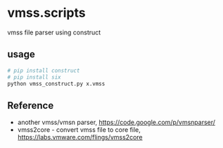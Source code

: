 # vmss.scripts
vmss file parser using construct

## usage
```sh
# pip install construct
# pip install six
python vmss_construct.py x.vmss
```

## Reference
* another vmss/vmsn parser, https://code.google.com/p/vmsnparser/
* vmss2core - convert vmss file to core file, https://labs.vmware.com/flings/vmss2core
